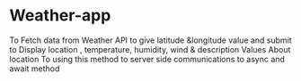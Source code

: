 # Weather-app
To Fetch data from Weather API to give latitude &amp;longitude value and submit to Display location , temperature, humidity, wind &amp; description Values About location
To using this method to server side communications to async and await method 
